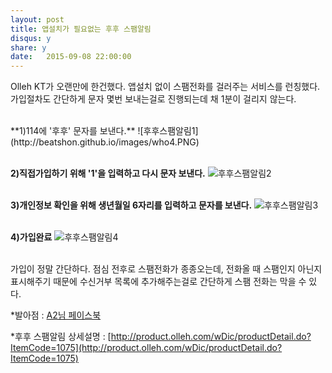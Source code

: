 ```yaml
---
layout: post
title: 앱설치가 필요없는 후후 스팸알림 
disqus: y
share: y
date:   2015-09-08 22:00:00
---
```


Olleh KT가 오랜만에 한건했다. 앱설치 없이 스팸전화를 걸러주는 서비스를 런칭했다. 가입절차도 간단하게 문자 몇번 보내는걸로 진행되는데 채 1분이 걸리지 않는다. 
</br></br>

<font style="text-align:left">
**1)114에 '후후' 문자를 보낸다.** 
![후후스팸알림1](http://beatshon.github.io/images/who4.PNG)
</br>
</br>

**2)직접가입하기 위해 '1'을 입력하고 다시 문자 보낸다.**
![후후스팸알림2](http://beatshon.github.io/images/who1.PNG)
</br>
</br>

**3)개인정보 확인을 위해 생년월일 6자리를 입력하고 문자를 보낸다.**
![후후스팸알림3](http://beatshon.github.io/images/who2.PNG)
</br>
</br>

**4)가입완료**
![후후스팸알림4](http://beatshon.github.io/images/who3.PNG)
</br>
</br></font>

가입이 정말 간단하다. 점심 전후로 스팸전화가 종종오는데, 전화올 때 스팸인지 아닌지 표시해주기 때문에 수신거부 목록에 추가해주는걸로 간단하게 스팸 전화는 막을 수 있다. 

*발아점 : [A2님 페이스북](https://www.facebook.com/ani2life?fref=ts) 

*후후 스팸알림 상세설명 : [http://product.olleh.com/wDic/productDetail.do?ItemCode=1075](http://product.olleh.com/wDic/productDetail.do?ItemCode=1075)


